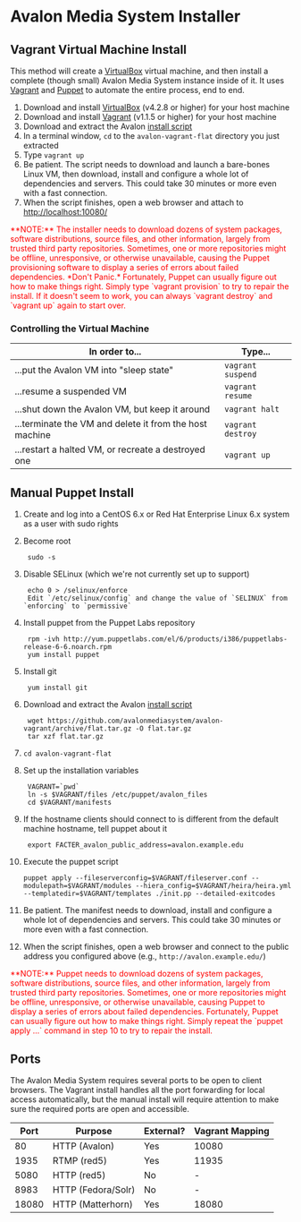 # Avalon Media System Installer

## Vagrant Virtual Machine Install

This method will create a [VirtualBox](https://www.virtualbox.org/) virtual machine, and then install a complete (though small) Avalon Media System instance inside of it. It uses [Vagrant](http://www.vagrantup.com/) and [Puppet](https://github.com/puppetlabs/puppet) to automate the entire process, end to end.

1. Download and install [VirtualBox](https://www.virtualbox.org/wiki/Downloads) (v4.2.8 or higher) for your host machine
2. Download and install [Vagrant](http://downloads.vagrantup.com/) (v1.1.5 or higher) for your host machine
3. Download and extract the Avalon [install script](https://github.com/avalonmediasystem/avalon-vagrant/archive/flat.tar.gz)
4. In a terminal window, `cd` to the `avalon-vagrant-flat` directory you just extracted
5. Type `vagrant up`
6. Be patient. The script needs to download and launch a bare-bones Linux VM, then download, install and configure a whole lot of dependencies and servers. This could take 30 minutes or more even with a fast connection.
7. When the script finishes, open a web browser and attach to [http://localhost:10080/](http://localhost:10080/)

<span style="color:red">
**NOTE:** The installer needs to download dozens of system packages, software distributions, source files, and other information, largely from trusted third party repositories. Sometimes, one or more repositories might be offline, unresponsive, or otherwise unavailable, causing the Puppet provisioning software to display a series of errors about failed dependencies. *Don't Panic.* Fortunately, Puppet can usually figure out how to make things right. Simply type `vagrant provision` to try to repair the install. If it doesn't seem to work, you can always `vagrant destroy` and `vagrant up` again to start over.
</span>

### Controlling the Virtual Machine

 In order to...                                          | Type...
---------------------------------------------------------|-------------------
 ...put the Avalon VM into "sleep state"                 | `vagrant suspend`
 ...resume a suspended VM                                | `vagrant resume`
 ...shut down the Avalon VM, but keep it around          | `vagrant halt`
 ...terminate the VM and delete it from the host machine | `vagrant destroy`
 ...restart a halted VM, or recreate a destroyed one     | `vagrant up`

## Manual Puppet Install

1. Create and log into a CentOS 6.x or Red Hat Enterprise Linux 6.x system as a user with sudo rights

2. Become root

        sudo -s

3. Disable SELinux (which we're not currently set up to support)

        echo 0 > /selinux/enforce
        Edit `/etc/selinux/config` and change the value of `SELINUX` from `enforcing` to `permissive`

4. Install puppet from the Puppet Labs repository

        rpm -ivh http://yum.puppetlabs.com/el/6/products/i386/puppetlabs-release-6-6.noarch.rpm
        yum install puppet

5. Install git

        yum install git

6. Download and extract the Avalon [install script](https://github.com/avalonmediasystem/avalon-vagrant/archive/flat.tar.gz)

        wget https://github.com/avalonmediasystem/avalon-vagrant/archive/flat.tar.gz -O flat.tar.gz
        tar xzf flat.tar.gz

7. `cd avalon-vagrant-flat`

8. Set up the installation variables

        VAGRANT=`pwd`
        ln -s $VAGRANT/files /etc/puppet/avalon_files
        cd $VAGRANT/manifests

9. If the hostname clients should connect to is different from the default machine hostname, tell puppet about it

        export FACTER_avalon_public_address=avalon.example.edu

10. Execute the puppet script

        puppet apply --fileserverconfig=$VAGRANT/fileserver.conf --modulepath=$VAGRANT/modules --hiera_config=$VAGRANT/heira/heira.yml --templatedir=$VAGRANT/templates ./init.pp --detailed-exitcodes

11. Be patient. The manifest needs to download, install and configure a whole lot of dependencies and servers. This could take 30 minutes or more even with a fast connection.

12. When the script finishes, open a web browser and connect to the public address you configured above (e.g., `http://avalon.example.edu/`)

<span style="color:red">
**NOTE:** Puppet needs to download dozens of system packages, software distributions, source files, and other information, largely from trusted third party repositories. Sometimes, one or more repositories might be offline, unresponsive, or otherwise unavailable, causing Puppet to display a series of errors about failed dependencies. Fortunately, Puppet can usually figure out how to make things right. Simply repeat the `puppet apply ...` command in step 10 to try to repair the install.
</span>

## Ports

The Avalon Media System requires several ports to be open to client browsers. The Vagrant install handles all the port forwarding for local access automatically, but the manual install will require attention to make sure the required ports are open and accessible.

  Port     | Purpose              | External? | Vagrant Mapping 
 ----------|----------------------|-----------|-----------------
  80       | HTTP (Avalon)        | Yes       | 10080           
  1935     | RTMP (red5)          | Yes       | 11935           
  5080     | HTTP (red5)          | No        | -               
  8983     | HTTP (Fedora/Solr)   | No        | -               
  18080    | HTTP (Matterhorn)    | Yes       | 18080           
